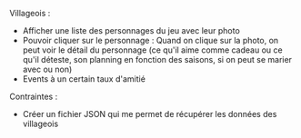 Villageois :

- Afficher une liste des personnages du jeu avec leur photo
- Pouvoir cliquer sur le personnage :
    Quand on clique sur la photo, on peut voir le détail du personnage (ce qu'il aime comme cadeau ou ce qu'il déteste, son planning en fonction des saisons, si on peut se marier avec ou non)
- Events à un certain taux d'amitié

Contraintes :

- Créer un fichier JSON qui me permet de récupérer les données des villageois